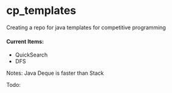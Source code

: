 # cp_templates
Creating a repo for java templates for competitive programming

#### Current Items:
- QuickSearch
- DFS

Notes:
Java Deque is faster than Stack

Todo:
